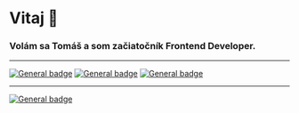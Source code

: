 <h1 align="left">Vitaj 👋</h1>
<h3 align="left">Volám sa  <b>Tomáš</b> a som začiatočník Frontend Developer.</h3>

<hr>

[![General badge](https://img.shields.io/badge/HTML5-E34F26?style=for-the-badge&logo=html5&logoColor=white)](https://www.linkedin.com/in/tom%C3%A1%C5%A1-dun%C3%ADk-31101325a/)
[![General badge](https://img.shields.io/badge/CSS3-1572B6?style=for-the-badge&logo=css3&logoColor=white)](https://www.linkedin.com/in/tom%C3%A1%C5%A1-dun%C3%ADk-31101325a/)
[![General badge](https://img.shields.io/badge/JavaScript-F7DF1E?style=for-the-badge&logo=javascript&logoColor=black)](https://www.linkedin.com/in/tom%C3%A1%C5%A1-dun%C3%ADk-31101325a/)

<hr>

[![General badge](https://img.shields.io/badge/LinkedIn-0077B5?style=for-the-badge&logo=linkedin&logoColor=white)](https://www.linkedin.com/in/tom%C3%A1%C5%A1-dun%C3%ADk-31101325a/)
